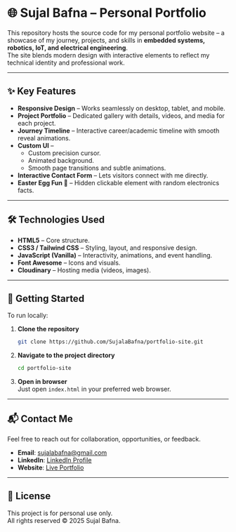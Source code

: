 # 🌐 Sujal Bafna – Personal Portfolio

This repository hosts the source code for my personal portfolio website – a showcase of my journey, projects, and skills in **embedded systems, robotics, IoT, and electrical engineering**.  
The site blends modern design with interactive elements to reflect my technical identity and professional work.

---

## ✨ Key Features
- **Responsive Design** – Works seamlessly on desktop, tablet, and mobile.
- **Project Portfolio** – Dedicated gallery with details, videos, and media for each project.
- **Journey Timeline** – Interactive career/academic timeline with smooth reveal animations.
- **Custom UI** –  
  - Custom precision cursor.  
  - Animated background.  
  - Smooth page transitions and subtle animations.
- **Interactive Contact Form** – Lets visitors connect with me directly.
- **Easter Egg Fun 🎉** – Hidden clickable element with random electronics facts.

---

## 🛠️ Technologies Used
- **HTML5** – Core structure.
- **CSS3 / Tailwind CSS** – Styling, layout, and responsive design.
- **JavaScript (Vanilla)** – Interactivity, animations, and event handling.
- **Font Awesome** – Icons and visuals.
- **Cloudinary** – Hosting media (videos, images).

---

## 🚀 Getting Started
To run locally:

1. **Clone the repository**
   ```bash
   git clone https://github.com/SujalaBafna/portfolio-site.git 
   ```

2. **Navigate to the project directory**
   ```bash
   cd portfolio-site
   ```

3. **Open in browser**  
   Just open `index.html` in your preferred web browser.

---

## 📬 Contact Me
Feel free to reach out for collaboration, opportunities, or feedback.

- **Email**: sujalabafna@gmail.com  
- **LinkedIn**: [LinkedIn Profile](www.linkedin.com/in/sujal-bafna-884a8722b)  
- **Website**: [Live Portfolio](https://sujalbafna.github.io/portfolio-site/)

---

## 📜 License
This project is for personal use only.  
All rights reserved © 2025 Sujal Bafna.
